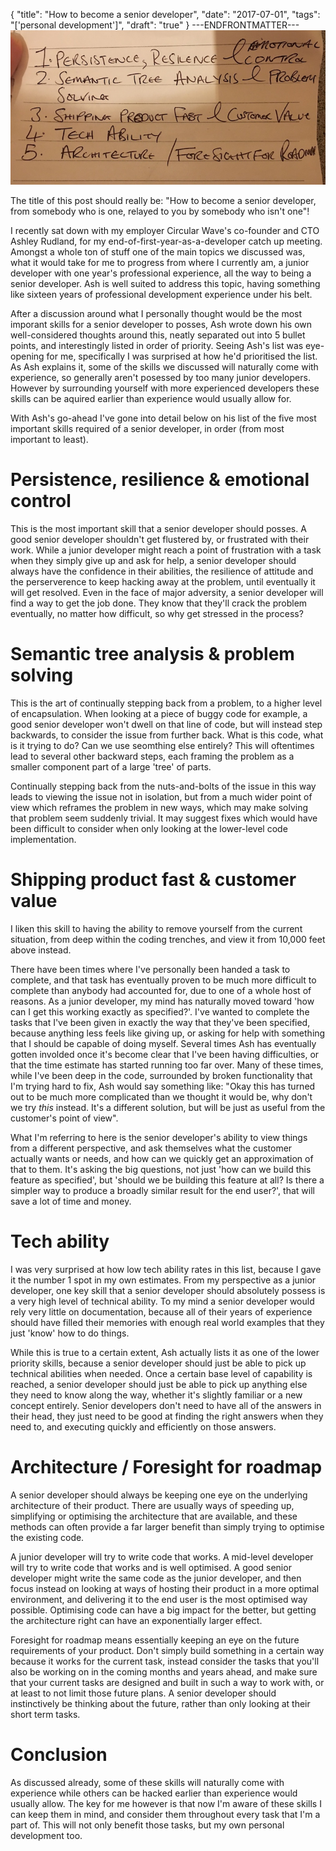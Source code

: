 {
  "title": "How to become a senior developer",
  "date": "2017-07-01",
  "tags": "['personal development']",
  "draft": "true"
}
---ENDFRONTMATTER---
![How to become a senior developer](media/how-to-become-a-senior-developer.jpg "How to become a senior developer")

The title of this post should really be: "How to become a senior developer, from somebody who is one, relayed to you by somebody who isn't one"!

I recently sat down with my employer Circular Wave's co-founder and CTO Ashley Rudland, for my end-of-first-year-as-a-developer catch up meeting. Amongst a whole ton of stuff one of the main topics we discussed was, what it would take for me to progress from where I currently am, a junior developer with one year's professional experience, all the way to being a senior developer. Ash is well suited to address this topic, having something like sixteen years of professional development experience under his belt.

After a discussion around what I personally thought would be the most imporant skills for a senior developer to posses, Ash wrote down his own well-considered thoughts around this, neatly separated out into 5 bullet points, and interestingly listed in order of priority. Seeing Ash's list was eye-opening for me, specifically I was surprised at how he'd prioritised the list. As Ash explains it, some of the skills we discussed will naturally come with experience, so generally aren't posessed by too many junior developers. However by surrounding yourself with more experienced developers these skills can be aquired earlier than experience would usually allow for.

With Ash's go-ahead I've gone into detail below on his list of the five most important skills required of a senior developer, in order (from most important to least).

# Persistence, resilience & emotional control

This is the most important skill that a senior developer should posses. A good senior developer shouldn't get flustered by, or frustrated with their work. While a junior developer might reach a point of frustration with a task when they simply give up and ask for help, a senior developer should always have the confidence in their abilities, the resilience of attitude and the perserverence to keep hacking away at the problem, until eventually it will get resolved. Even in the face of major adversity, a senior developer will find a way to get the job done. They know that they'll crack the problem eventually, no matter how difficult, so why get stressed in the process?

# Semantic tree analysis & problem solving

This is the art of continually stepping back from a problem, to a higher level of encapsulation. When looking at a piece of buggy code for example, a good senior developer won't dwell on that line of code, but will instead step backwards, to consider the issue from further back. What is this code, what is it trying to do? Can we use seomthing else entirely? This will oftentimes lead to several other backward steps, each framing the problem as a smaller component part of a large 'tree' of parts.

Continually stepping back from the nuts-and-bolts of the issue in this way leads to viewing the issue not in isolation, but from a much wider point of view which reframes the problem in new ways, which may make solving that problem seem suddenly trivial. It may suggest fixes which would have been difficult to consider when only looking at the lower-level code implementation.

# Shipping product fast & customer value

I liken this skill to having the ability to remove yourself from the current situation, from deep within the coding trenches, and view it from 10,000 feet above instead.

There have been times where I've personally been handed a task to complete, and that task has eventually proven to be much more difficult to complete than anybody had accounted for, due to one of a whole host of reasons. As a junior developer, my mind has naturally moved toward 'how can I get this working exactly as specified?'. I've wanted to complete the tasks that I've been given in exactly the way that they've been specified, because anything less feels like giving up, or asking for help with something that I should be capable of doing myself. Several times Ash has eventually gotten involded once it's become clear that I've been having difficulties, or that the time estimate has started running too far over. Many of these times, while I've been deep in the code, surrounded by broken functionality that I'm trying hard to fix, Ash would say something like: "Okay this has turned out to be much more complicated than we thought it would be, why don't we try *this* instead. It's a different solution, but will be just as useful from the customer's point of view".

What I'm referring to here is the senior developer's ability to view things from a different perspective, and ask themselves what the customer actually wants or needs, and how can we quickly get an approximation of that to them. It's asking the big questions, not just 'how can we build this feature as specified', but 'should we be building this feature at all? Is there a simpler way to produce a broadly similar result for the end user?', that will save a lot of time and money.

# Tech ability

I was very surprised at how low tech ability rates in this list, because I gave it the number 1 spot in my own estimates. From my perspective as a junior developer, one key skill that a senior developer should absolutely possess is a very high level of technical ability. To my mind a senior developer would rely very little on documentation, because all of their years of experience should have filled their memories with enough real world examples that they just 'know' how to do things.

While this is true to a certain extent, Ash actually lists it as one of the lower priority skills, because a senior developer should just be able to pick up technical abilities when needed. Once a certain base level of capability is reached, a senior developer should just be able to pick up anything else they need to know along the way, whether it's slightly familiar or a new concept entirely. Senior developers don't need to have all of the answers in their head, they just need to be good at finding the right answers when they need to, and executing quickly and efficiently on those answers.

# Architecture / Foresight for roadmap

A senior developer should always be keeping one eye on the underlying architecture of their product. There are usually ways of speeding up, simplifying or optimising the architecture that are available, and these methods can often provide a far larger benefit than simply trying to optimise the existing code.

A junior developer will try to write code that works. A mid-level developer will try to write code that works and is well optimised. A good senior developer might write the same code as the junior developer, and then focus instead on looking at ways of hosting their product in a more optimal environment, and delivering it to the end user is the most optimised way possible. Optimising code can have a big impact for the better, but getting the architecture right can have an exponentially larger effect.

Foresight for roadmap means essentially keeping an eye on the future requirements of your product. Don't simply build something in a certain way because it works for the current task, instead consider the tasks that you'll also be working on in the coming months and years ahead, and make sure that your current tasks are designed and built in such a way to work with, or at least to not limit those future plans. A senior developer should instinctively be thinking about the future, rather than only looking at their short term tasks.

# Conclusion

As discussed already, some of these skills will naturally come with experience while others can be hacked earlier than experience would usually allow. The key for me however is that now I'm aware of these skills I can keep them in mind, and consider them throughout every task that I'm a part of. This will not only benefit those tasks, but my own personal development too.